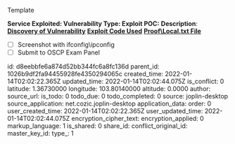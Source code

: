Template

**Service Exploited:
Vulnerability Type:
Exploit POC:**
**Description**:
**<ins>Discovery of Vulnerability</ins>**
**<ins>Exploit Code Used</ins>**
**<ins>Proof\\Local.txt File</ins>**

- [ ] Screenshot with ifconfig\\ipconfig
- [ ] Submit to OSCP Exam Panel

id: d8eebbfe6a874d52bb344fc6a8fc136d
parent_id: 1026b9df2fa94455928fe4350294065c
created_time: 2022-01-14T02:02:22.365Z
updated_time: 2022-01-14T02:02:44.075Z
is_conflict: 0
latitude: 1.36730000
longitude: 103.80140000
altitude: 0.0000
author: 
source_url: 
is_todo: 0
todo_due: 0
todo_completed: 0
source: joplin-desktop
source_application: net.cozic.joplin-desktop
application_data: 
order: 0
user_created_time: 2022-01-14T02:02:22.365Z
user_updated_time: 2022-01-14T02:02:44.075Z
encryption_cipher_text: 
encryption_applied: 0
markup_language: 1
is_shared: 0
share_id: 
conflict_original_id: 
master_key_id: 
type_: 1
